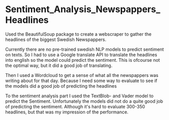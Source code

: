 # Sentiment_Analysis_Newspappers_Headlines

Used the BeautifulSoup package to create a webscraper to gather the headlines of the biggest Swedish Newspappers.  

Currently there are no pre-trained swedish NLP models to predict sentiment on texts. So I had to use a Google translate API to translate the headlines into english so the model could predict the sentiment. This is ofcourse not the optimal way, but it did a good job of translating.

Then I used a Wordcloud to get a sense of what all the newspappers was writing about for that day. Because I need some way to evaluate to see if the models did a good job of predicting the headlines

To the sentiment analysis part I used the TextBlob- and Vader model to predict the Sentiment. Unfortunately the models did not do a quite good job of predicting the sentiment. Although it's hard to evaluate  300-350 headlines, but that was my impression of the performance. 

